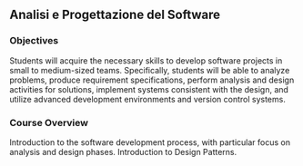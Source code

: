 ## Analisi e Progettazione del Software

### Objectives

Students will acquire the necessary skills to develop software projects in small to medium-sized teams. Specifically, students will be able to analyze problems, produce requirement specifications, perform analysis and design activities for solutions, implement systems consistent with the design, 
and utilize advanced development environments and version control systems.

### Course Overview
Introduction to the software development process, with particular focus on analysis and design phases. Introduction to Design Patterns.
